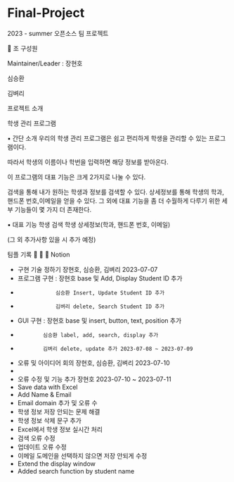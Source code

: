 # Final-Project
2023 - summer 오픈소스 팀 프로젝트

📍 조 구성원

Maintainer/Leader : 장현호

심승환

김벼리

프로젝트 소개

학생 관리 프로그램

▪️ 간단 소개 우리의 학생 관리 프로그램은 쉽고 편리하게 학생을 관리할 수 있는 프로그램이다.

따라서 학생의 이름이나 학번을 입력하면 해당 정보를 받아온다.

이 프로그램의 대표 기능은 크게 2가지로 나눌 수 있다.

검색을 통해 내가 원하는 학생과 정보를 검색할 수 있다. 상세정보를 통해 학생의 학과, 핸드폰 번호,이메일을 얻을 수 있다. 그 외에 대표 기능을 좀 더 수월하게 다루기 위한 세부 기능들이 몇 가지 더 존재한다.

▪️ 대표 기능 학생 검색 학생 상세정보(학과, 핸드폰 번호, 이메일)

(그 외 추가사항 있을 시 추가 예정)

팀플 기록 📅 📄 👧 Notion

- 구현 기술 정하기 장현호, 심승환, 김벼리 2023-07-07
- 프로그램 구현 : 장현호 base 및 Add, Display Student ID 추가
-                 심승환 Insert, Update Student ID 추가
-                 김벼리 delete, Search Student ID 추가
- GUI 구현 : 장현호 base 및 insert, button, text, position 추가
-             심승환 label, add, search, display 추가
-             김벼리 delete, update 추가 2023-07-08 ~ 2023-07-09
- 오류 및 아이디어 회의 장현호, 심승환, 김벼리 2023-07-10
- 
- 오류 수정 및 기능 추가 장현호 2023-07-10 ~ 2023-07-11
- Save data with Excel
- Add Name & Email
- Email domain 추가 및 오류 수
- 학생 정보 저장 안되는 문제 해결
- 학생 정보 삭제 문구 추가
- Excel에서 학생 정보 실시간 처리
- 검색 오류 수정
- 업데이트 오류 수정
- 이메일 도메인을 선택하지 않으면 저장 안되게 수정
- Extend the display window
- Added search function by student name
